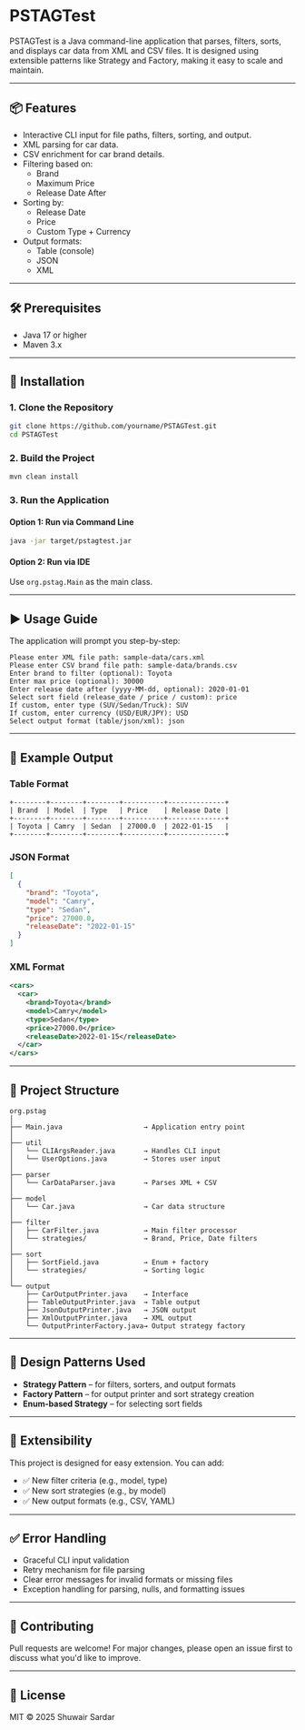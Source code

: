 # PSTAGTest

PSTAGTest is a Java command-line application that parses, filters, sorts, and displays car data from XML and CSV files. It is designed using extensible patterns like Strategy and Factory, making it easy to scale and maintain.

---

## 📦 Features

- Interactive CLI input for file paths, filters, sorting, and output.
- XML parsing for car data.
- CSV enrichment for car brand details.
- Filtering based on:
  - Brand
  - Maximum Price
  - Release Date After
- Sorting by:
  - Release Date
  - Price
  - Custom Type + Currency
- Output formats:
  - Table (console)
  - JSON
  - XML

---

## 🛠️ Prerequisites

- Java 17 or higher
- Maven 3.x

---

## 🚀 Installation

### 1. Clone the Repository

```bash
git clone https://github.com/yourname/PSTAGTest.git
cd PSTAGTest
```

### 2. Build the Project

```bash
mvn clean install
```

### 3. Run the Application

#### Option 1: Run via Command Line

```bash
java -jar target/pstagtest.jar
```

#### Option 2: Run via IDE

Use `org.pstag.Main` as the main class.

---

## ▶️ Usage Guide

The application will prompt you step-by-step:

```text
Please enter XML file path: sample-data/cars.xml
Please enter CSV brand file path: sample-data/brands.csv
Enter brand to filter (optional): Toyota
Enter max price (optional): 30000
Enter release date after (yyyy-MM-dd, optional): 2020-01-01
Select sort field (release_date / price / custom): price
If custom, enter type (SUV/Sedan/Truck): SUV
If custom, enter currency (USD/EUR/JPY): USD
Select output format (table/json/xml): json
```

---

## 🧾 Example Output

### Table Format

```
+--------+--------+--------+----------+--------------+
| Brand  | Model  | Type   | Price    | Release Date |
+--------+--------+--------+----------+--------------+
| Toyota | Camry  | Sedan  | 27000.0  | 2022-01-15   |
+--------+--------+--------+----------+--------------+
```

### JSON Format

```json
[
  {
    "brand": "Toyota",
    "model": "Camry",
    "type": "Sedan",
    "price": 27000.0,
    "releaseDate": "2022-01-15"
  }
]
```

### XML Format

```xml
<cars>
  <car>
    <brand>Toyota</brand>
    <model>Camry</model>
    <type>Sedan</type>
    <price>27000.0</price>
    <releaseDate>2022-01-15</releaseDate>
  </car>
</cars>
```

---

## 📁 Project Structure

```
org.pstag
│
├── Main.java                    → Application entry point
│
├── util
│   └── CLIArgsReader.java       → Handles CLI input
│   └── UserOptions.java         → Stores user input
│
├── parser
│   └── CarDataParser.java       → Parses XML + CSV
│
├── model
│   └── Car.java                 → Car data structure
│
├── filter
│   ├── CarFilter.java           → Main filter processor
│   └── strategies/              → Brand, Price, Date filters
│
├── sort
│   ├── SortField.java           → Enum + factory
│   └── strategies/              → Sorting logic
│
└── output
    ├── CarOutputPrinter.java    → Interface
    ├── TableOutputPrinter.java  → Table output
    ├── JsonOutputPrinter.java   → JSON output
    ├── XmlOutputPrinter.java    → XML output
    └── OutputPrinterFactory.java→ Output strategy factory
```

---

## 🧱 Design Patterns Used

- **Strategy Pattern** – for filters, sorters, and output formats
- **Factory Pattern** – for output printer and sort strategy creation
- **Enum-based Strategy** – for selecting sort fields

---

## 🤖 Extensibility

This project is designed for easy extension. You can add:

- ✅ New filter criteria (e.g., model, type)
- ✅ New sort strategies (e.g., by model)
- ✅ New output formats (e.g., CSV, YAML)

---

## ✅ Error Handling

- Graceful CLI input validation
- Retry mechanism for file parsing
- Clear error messages for invalid formats or missing files
- Exception handling for parsing, nulls, and formatting issues

---

## 🤝 Contributing

Pull requests are welcome! For major changes, please open an issue first to discuss what you'd like to improve.

---

## 📄 License

MIT © 2025 Shuwair Sardar
